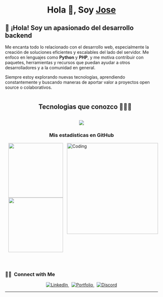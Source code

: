 <h1 align="center">Hola 👋, Soy <a href="https://100rabhcsmc.github.io/Me.io/" target="blank">
Jose</a></h1>

## 👋 ¡Hola! Soy un apasionado del desarrollo backend

Me encanta todo lo relacionado con el desarrollo web, especialmente la creación de soluciones eficientes y escalables del lado del servidor. Me enfoco en lenguajes como **Python** y **PHP**, y me motiva contribuir con paquetes, herramientas y recursos que puedan ayudar a otros desarrolladores y a la comunidad en general.

Siempre estoy explorando nuevas tecnologías, aprendiendo constantemente y buscando maneras de aportar valor a proyectos open source o colaborativos.


<div id="user-content-toc">
  <ul align="center">
    <summary><h2 style="display: inline-block">Tecnologias que conozco 👨🏻‍💻</h2></summary>
  </ul>
</div>
<!--tech stack icons-->
<p align="center">
  <a href="https://skillicons.dev">
    <img src="https://skillicons.dev/icons?i=git,discord,postgres,github,html,linux,mysql,py,php,tailwind,vscode&perline=14" />
  </a>
</p>

<h3 align="center">Mis estadísticas en GitHub</h3>

<img align="right" alt="Coding" width="300" src="https://cdn.dribbble.com/users/1277312/screenshots/14733298/media/39b1045e593737587dd60e42c8422d1f.gif" />

<p align="center">
  <img height="180em" src="https://github-readme-stats-eight-theta.vercel.app/api?username=jose-CR&show_icons=true&theme=tokyonight&include_all_commits=true&count_private=true"/>
  <img height="180em" style="margin-bottom: 40px;" src="https://github-readme-stats-eight-theta.vercel.app/api/top-langs/?username=jose-CR&layout=compact&langs_count=8&theme=tokyonight"/>
</p>

### 🤝🏻 &nbsp;Connect with Me

<p align="center">
  <a href="https://www.linkedin.com/in/tu-usuario/" target="_blank">
    <img src="https://img.shields.io/badge/LinkedIn-blue?style=for-the-badge&logo=linkedin&logoColor=white" alt="LinkedIn"/>
  </a>
  &nbsp;
  <a href="https://tu-portafolio.com" target="_blank">
    <img src="https://img.shields.io/badge/Portfolio-121212?style=for-the-badge&logo=vercel&logoColor=white" alt="Portfolio"/>
  </a>
  &nbsp;
  <a href="https://discord.com/users/tu-id" target="_blank">
    <img src="https://img.shields.io/badge/Discord-5865F2?style=for-the-badge&logo=discord&logoColor=white" alt="Discord"/>
  </a>
</p>

-----
